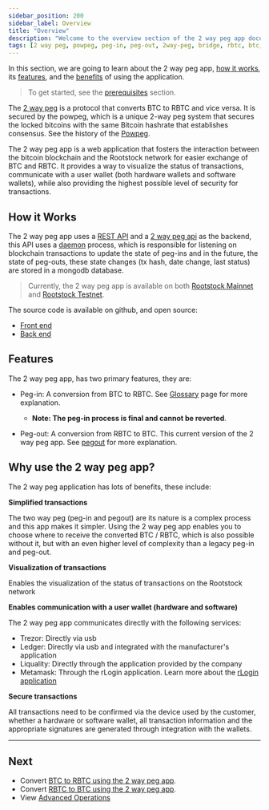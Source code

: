 ```yaml
---
sidebar_position: 200
sidebar_label: Overview
title: "Overview"
description: "Welcome to the overview section of the 2 way peg app documentation."
tags: [2 way peg, powpeg, peg-in, peg-out, 2way-peg, bridge, rbtc, btc, rootstock, testnet, mainnet, guide, setup, integrate, use]
---
```


In this section, we are going to learn about the 2 way peg app, [how it works](#how-it-works), its [features](#features), and the [benefits](#why-use-the-2-way-peg-app) of using the application.

> To get started, see the [prerequisites](/resources/guides/two-way-peg-app/prerequisites/) section.

The [2 way peg](https://app.2wp.rootstock.io/) is a protocol that converts BTC to RBTC and vice versa. It is secured by the powpeg, which is a unique 2-way peg system that secures the locked bitcoins with the same Bitcoin hashrate that establishes consensus. See the history of the [Powpeg](/concepts/powpeg/).

The 2 way peg app is a web application that fosters the interaction between the bitcoin blockchain and the Rootstock network for easier exchange of BTC and RBTC. It provides a way to visualize the status of transactions, communicate with a user wallet (both hardware wallets and software wallets), while also providing the highest possible level of security for transactions.

## How it Works

The 2 way peg app uses a [REST API](https://en.wikipedia.org/wiki/Representational_state_transfer) and a [2 way peg api](https://github.com/rsksmart/2wp-api) as the backend, this API uses a [daemon](https://en.wikipedia.org/wiki/Daemon_(computing)) process, which is responsible for listening on blockchain transactions to update the state of peg-ins and in the future, the state of peg-outs, these state changes (tx hash, date change, last status) are stored in a mongodb database.

> Currently, the 2 way peg app is available on both [Rootstock Mainnet](https://app.2wp.rootstock.io/) and [Rootstock Testnet](https://app.2wp.testnet.rootstock.io/). 

The source code is available on github, and open source:
- [Front end](https://github.com/rsksmart/2wp-app)
- [Back end](https://github.com/rsksmart/2wp-api)

## Features

The 2 way peg app, has two primary features, they are:

- Peg-in: A conversion from BTC to RBTC. See [Glossary](/resources/guides/two-way-peg-app/glossary/) page for more explanation. 
    - **Note: The peg-in process is final and cannot be reverted**.

- Peg-out: A conversion from RBTC to BTC. This current version of the 2 way peg app. See [pegout](/resources/guides/two-way-peg-app/pegout/) for more explanation.

## Why use the 2 way peg app?

The 2 way peg application has lots of benefits, these include:
 
**Simplified transactions**

The two way peg (peg-in and pegout) are its nature is a complex process and this app makes it simpler. Using the 2 way peg app enables you to choose where to receive the converted BTC / RBTC, which is also possible without it, but with an even higher level of complexity than a legacy peg-in and peg-out.


**Visualization of transactions**

Enables the visualization of the status of transactions on the Rootstock network

**Enables communication with a user wallet (hardware and software)**

The 2 way peg app communicates directly with the following services:
- Trezor: Directly via usb
- Ledger: Directly via usb and integrated with the manufacturer's application
- Liquality: Directly through the application provided by the company
- Metamask: Through the rLogin application. Learn more about the [rLogin application](https://github.com/rsksmart/rLogin)

**Secure transactions**

All transactions need to be confirmed via the device used by the customer, whether a hardware or software wallet, all transaction information and the appropriate signatures are generated through integration with the wallets.

----

## Next

* Convert [BTC to RBTC using the 2 way peg app](/resources/guides/two-way-peg-app/pegin/).
* Convert [RBTC to BTC using the 2 way peg app](/resources/guides/two-way-peg-app/pegout/).
* View [Advanced Operations](/resources/guides/two-way-peg-app/advanced-operations/)